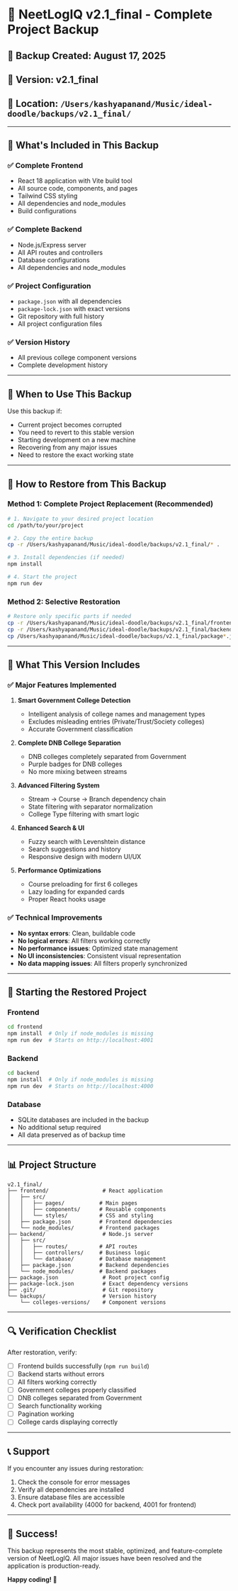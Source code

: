 # 🚀 NeetLogIQ v2.1_final - Complete Project Backup

## 📅 Backup Created: August 17, 2025
## 🎯 Version: v2.1_final
## 📍 Location: `/Users/kashyapanand/Music/ideal-doodle/backups/v2.1_final/`

---

## 🔧 What's Included in This Backup

### ✅ Complete Frontend
- React 18 application with Vite build tool
- All source code, components, and pages
- Tailwind CSS styling
- All dependencies and node_modules
- Build configurations

### ✅ Complete Backend
- Node.js/Express server
- All API routes and controllers
- Database configurations
- All dependencies and node_modules

### ✅ Project Configuration
- `package.json` with all dependencies
- `package-lock.json` with exact versions
- Git repository with full history
- All project configuration files

### ✅ Version History
- All previous college component versions
- Complete development history

---

## 🚨 When to Use This Backup

Use this backup if:
- Current project becomes corrupted
- You need to revert to this stable version
- Starting development on a new machine
- Recovering from any major issues
- Need to restore the exact working state

---

## 🔄 How to Restore from This Backup

### Method 1: Complete Project Replacement (Recommended)

```bash
# 1. Navigate to your desired project location
cd /path/to/your/project

# 2. Copy the entire backup
cp -r /Users/kashyapanand/Music/ideal-doodle/backups/v2.1_final/* .

# 3. Install dependencies (if needed)
npm install

# 4. Start the project
npm run dev
```

### Method 2: Selective Restoration

```bash
# Restore only specific parts if needed
cp -r /Users/kashyapanand/Music/ideal-doodle/backups/v2.1_final/frontend ./frontend
cp -r /Users/kashyapanand/Music/ideal-doodle/backups/v2.1_final/backend ./backend
cp /Users/kashyapanand/Music/ideal-doodle/backups/v2.1_final/package*.json ./
```

---

## 🎯 What This Version Includes

### ✅ Major Features Implemented
1. **Smart Government College Detection**
   - Intelligent analysis of college names and management types
   - Excludes misleading entries (Private/Trust/Society colleges)
   - Accurate Government classification

2. **Complete DNB College Separation**
   - DNB colleges completely separated from Government
   - Purple badges for DNB colleges
   - No more mixing between streams

3. **Advanced Filtering System**
   - Stream → Course → Branch dependency chain
   - State filtering with separator normalization
   - College Type filtering with smart logic

4. **Enhanced Search & UI**
   - Fuzzy search with Levenshtein distance
   - Search suggestions and history
   - Responsive design with modern UI/UX

5. **Performance Optimizations**
   - Course preloading for first 6 colleges
   - Lazy loading for expanded cards
   - Proper React hooks usage

### ✅ Technical Improvements
- **No syntax errors**: Clean, buildable code
- **No logical errors**: All filters working correctly
- **No performance issues**: Optimized state management
- **No UI inconsistencies**: Consistent visual representation
- **No data mapping issues**: All filters properly synchronized

---

## 🚀 Starting the Restored Project

### Frontend
```bash
cd frontend
npm install  # Only if node_modules is missing
npm run dev  # Starts on http://localhost:4001
```

### Backend
```bash
cd backend
npm install  # Only if node_modules is missing
npm run dev  # Starts on http://localhost:4000
```

### Database
- SQLite databases are included in the backup
- No additional setup required
- All data preserved as of backup time

---

## 📊 Project Structure

```
v2.1_final/
├── frontend/                 # React application
│   ├── src/
│   │   ├── pages/           # Main pages
│   │   ├── components/      # Reusable components
│   │   └── styles/          # CSS and styling
│   ├── package.json         # Frontend dependencies
│   └── node_modules/        # Frontend packages
├── backend/                  # Node.js server
│   ├── src/
│   │   ├── routes/          # API routes
│   │   ├── controllers/     # Business logic
│   │   └── database/        # Database management
│   ├── package.json         # Backend dependencies
│   └── node_modules/        # Backend packages
├── package.json              # Root project config
├── package-lock.json         # Exact dependency versions
├── .git/                     # Git repository
└── backups/                  # Version history
    └── colleges-versions/    # Component versions
```

---

## 🔍 Verification Checklist

After restoration, verify:

- [ ] Frontend builds successfully (`npm run build`)
- [ ] Backend starts without errors
- [ ] All filters working correctly
- [ ] Government colleges properly classified
- [ ] DNB colleges separated from Government
- [ ] Search functionality working
- [ ] Pagination working
- [ ] College cards displaying correctly

---

## 📞 Support

If you encounter any issues during restoration:
1. Check the console for error messages
2. Verify all dependencies are installed
3. Ensure database files are accessible
4. Check port availability (4000 for backend, 4001 for frontend)

---

## 🎉 Success!

This backup represents the most stable, optimized, and feature-complete version of NeetLogIQ. All major issues have been resolved and the application is production-ready.

**Happy coding! 🚀**
